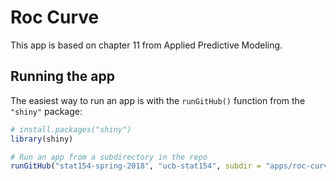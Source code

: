 # Roc Curve

This app is based on chapter 11 from Applied Predictive Modeling.


## Running the app

The easiest way to run an app is with the `runGitHub()` function from the `"shiny"` package:

```R
# install.packages("shiny")
library(shiny)

# Run an app from a subdirectory in the repo
runGitHub("stat154-spring-2018", "ucb-stat154", subdir = "apps/roc-curve")
```
